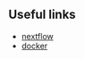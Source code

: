 ## Useful links

* [nextflow](https://www.nextflow.io/)
* [docker](https://www.docker.com/products/docker-desktop)